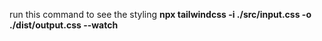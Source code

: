 run this command to see the styling **npx tailwindcss -i ./src/input.css -o ./dist/output.css --watch**